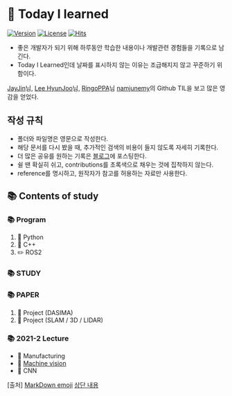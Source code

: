 # 📝 Today I learned

[![Version](https://img.shields.io/badge/version-2021.10.19-red.svg)](./CHANGELOG)  [![License](https://img.shields.io/github/license/mashape/apistatus.svg)](./LICENSE)  [![Hits](https://hits.seeyoufarm.com/api/count/incr/badge.svg?url=https://github.com/namjunemy/TIL)](https://hits.seeyoufarm.com/)

* 좋은 개발자가 되기 위해 하루동안 학습한 내용이나 개발관련 경험들을 기록으로 남긴다.
* Today I Learned인데 날짜를 표시하지 않는 이유는 조급해지지 않고 꾸준하기 위함이다.

[JayJin](https://github.com/milooy)님, [Lee HyunJoo](https://wayhome25.github.io/)님, [RingoPPA](https://github.com/ksu3101)님 [namjunemy](https://github.com/namjunemy/TIL)의 Github TIL을 보고 많은 영감을 얻었다.

  

## 작성 규칙

* 폴더와 파일명은 영문으로 작성한다.
* 해당 문서를 다시 봤을 때, 추가적인 검색의 비용이 들지 않도록 자세히 기록한다.
* 더 많은 공유를 원하는 기록은 [블로그](https://1ch0.tistory.com/)에 포스팅한다.
* 쉴 땐 확실히 쉬고, contributions를 초록색으로 채우는 것에 집착하지 않는다.
* reference를 명시하고, 원작자가 참고를 허용하는 자료만 사용한다.

## 📚 Contents of study
### 📚 Program
1. 🐍 Python
2. 🐍 C++
3. ✏️ ROS2

### 📚 STUDY


### 📚 PAPER
1. 🔦 Project (DASIMA)
2. 🔦 Project (SLAM / 3D / LIDAR)


### 📚 2021-2 Lecture
- 📒 Manufacturing
- 📕 [Machine vision](https://github.com/ChaeChaeL/TIL/tree/main/2021-2_Lecture/Machine)
- 📗 CNN


[출처]
[MarkDown emoji](http://www.iemoji.com/#?category=objects&version=36&theme=appl&skintone=default)
[상단 내용](https://github.com/namjunemy/TIL)
